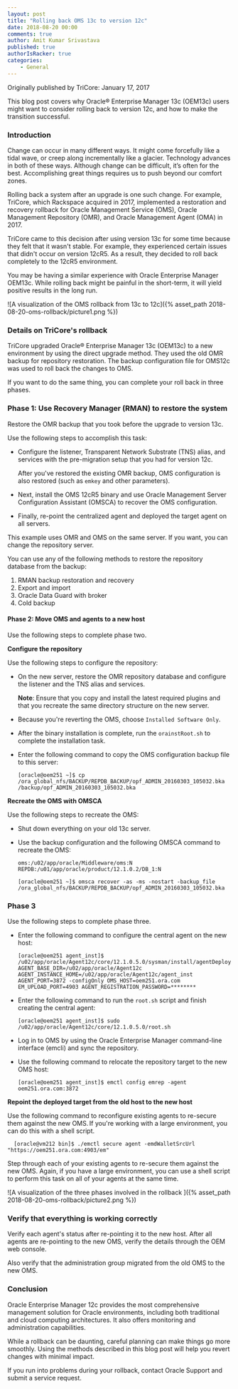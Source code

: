 ```yaml
---
layout: post
title: "Rolling back OMS 13c to version 12c"
date: 2018-08-20 00:00
comments: true
author: Amit Kumar Srivastava
published: true
authorIsRacker: true
categories:
    - General
---
```


Originally published by TriCore: January 17, 2017

This blog post covers why Oracle&reg; Enterprise Manager 13c (OEM13c) users
might want to consider rolling back to version 12c, and how to make the
transition successful.

<!-- more -->

### Introduction

Change can occur in many different ways. It might come forcefully like a tidal
wave, or creep along incrementally like a glacier. Technology advances in both
of these ways. Although change can be difficult, it’s often for the best.
Accomplishing great things requires us to push beyond our comfort zones.

Rolling back a system after an upgrade is one such change. For example,
TriCore, which Rackspace acquired in 2017, implemented a restoration and
recovery rollback for Oracle Management Service (OMS), Oracle Management
Repository (OMR), and Oracle Management Agent (OMA) in 2017.

TriCore came to this decision after using version 13c for some time
because they felt that it wasn't stable. For example, they experienced
certain issues that didn't occur on version 12cR5. As a result, they
decided to roll back completely to the 12cR5 environment.

You may be having a similar experience with Oracle Enterprise Manager OEM13c.
While rolling back might be painful in the short-term, it will yield
positive results in the long run.  

![A visualization of the OMS rollback from 13c
to 12c]({% asset_path 2018-08-20-oms-rollback/picture1.png %})

### Details on TriCore's rollback

TriCore upgraded Oracle&reg; Enterprise Manager 13c (OEM13c) to a new
environment by using the direct upgrade method. They used the old OMR backup
for repository restoration. The backup configuration file for OMS12c
was used to roll back the changes to OMS.

If you want to do the same thing, you can complete your roll back in three
phases.

### Phase 1: Use Recovery Manager (RMAN) to restore the system

Restore the OMR backup that you took before the upgrade to version 13c.

Use the following steps to accomplish this task:

- Configure the listener, Transparent Network Substrate (TNS) alias, and
  services with the pre-migration setup that you had for version 12c.

  After you've restored the existing OMR backup, OMS configuration is also
  restored (such as `emkey` and other parameters).

- Next, install the OMS 12cR5 binary and use Oracle Management Server
  Configuration Assistant (OMSCA) to recover the OMS configuration.

- Finally, re-point the centralized agent and deployed the target agent on all
  servers.

This example uses OMR and OMS on the same server. If you want, you can change
the repository server.

You can use any of the following methods to restore the repository database
from the backup:

1. RMAN backup restoration and recovery
2. Export and import
3. Oracle Data Guard with broker
4. Cold backup

#### Phase 2: Move OMS and agents to a new host

Use the following steps to complete phase two.

**Configure the repository**

Use the following steps to configure the repository:

- On the new server, restore the OMR repository database and configure the
  listener and the TNS alias and services.

  **Note**: Ensure that you copy and install the latest required plugins and
  that you recreate the same directory structure on the new server.

- Because you're reverting the OMS, choose ``Installed Software Only``.

- After the binary installation is complete, run the `orainstRoot.sh` to
  complete the installation task.  

- Enter the following command to copy the OMS configuration backup file to
  this server:

      [oracle@oem251 ~]$ cp /ora_global_nfs/BACKUP/REPDB_BACKUP/opf_ADMIN_20160303_105032.bka /backup/opf_ADMIN_20160303_105032.bka  

**Recreate the OMS with OMSCA**

Use the following steps to recreate the OMS:

- Shut down everything on your old 13c server.

- Use the backup configuration and the following OMSCA command to recreate
  the OMS:  

      oms:/u02/app/oracle/Middleware/oms:N
      REPDB:/u01/app/oracle/product/12.1.0.2/DB_1:N

      [oracle@oem251 ~]$ omsca recover -as -ms -nostart -backup_file /ora_global_nfs/BACKUP/REPDB_BACKUP/opf_ADMIN_20160303_105032.bka

### Phase 3

Use the following steps to complete phase three.

- Enter the following command to configure the central agent on the new host:  

      [oracle@oem251 agent_inst]$ /u02/app/oracle/Agent12c/core/12.1.0.5.0/sysman/install/agentDeploy.sh
      AGENT_BASE_DIR=/u02/app/oracle/Agent12c AGENT_INSTANCE_HOME=/u02/app/oracle/Agent12c/agent_inst AGENT_PORT=3872 -configOnly OMS_HOST=oem251.ora.com EM_UPLOAD_PORT=4903 AGENT_REGISTRATION_PASSWORD=********

- Enter the following command to run the `root.sh` script and finish creating
  the central agent:

      [oracle@oem251 agent_inst]$ sudo /u02/app/oracle/Agent12c/core/12.1.0.5.0/root.sh

- Log in to OMS by using the Oracle Enterprise Manager command-line interface
  (emcli) and sync the repository.

- Use the following command to relocate the repository target to the new OMS
  host:

      [oracle@oem251 agent_inst]$ emctl config emrep -agent oem251.ora.com:3872

**Repoint the deployed target from the old host to the new host**

Use the following command to reconfigure existing agents to re-secure them
against the new OMS. If you're working with a large environment, you can do
this with a shell script.

      [oracle@vm212 bin]$ ./emctl secure agent -emdWalletSrcUrl "https://oem251.ora.com:4903/em"

Step through each of your existing agents to re-secure them against the new
OMS. Again, if you have a large environment, you can use a shell script to
perform this task on all of your agents at the same time.

![A visualization of the three phases involved in the
rollback ]({% asset_path 2018-08-20-oms-rollback/picture2.png %})

### Verify that everything is working correctly

Verify each agent's status after re-pointing it to the new host. After all
agents are re-pointing to the new OMS, verify the details through the OEM web
console.

Also verify that the administration group migrated from the old OMS to the new
OMS.

### Conclusion  

Oracle Enterprise Manager 12c provides the most comprehensive management
solution for Oracle environments, including both traditional and cloud
computing architectures. It also offers monitoring and administration
capabilities.  

While a rollback can be daunting, careful planning can make things go more
smoothly. Using the methods described in this blog post will help you revert
changes with minimal impact. 

If you run into problems during your rollback, contact Oracle Support and
submit a service request.    
